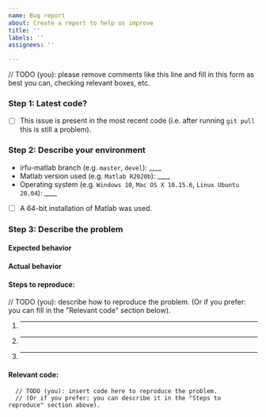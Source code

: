 ```yaml
---
name: Bug report
about: Create a report to help us improve
title: ''
labels: ''
assignees: ''

---
```


// TODO (you): please remove comments like this line and fill in this form as best you can, checking relevant boxes, etc.

### Step 1: Latest code?
- [ ] This issue is present in the most recent code (i.e. after running ```git pull``` this is still a problem).


### Step 2: Describe your environment
 * irfu-matlab branch (e.g. ```master```, ```devel```): ____
 * Matlab version used (e.g. ```Matlab R2020b```): ____
 * Operating system (e.g. ```Windows 10```, ```Mac OS X 10.15.6```, ```Linux Ubuntu 20.04```): ____
 - [ ] A 64-bit installation of Matlab was used.


### Step 3: Describe the problem

#### Expected behavior


#### Actual behavior


#### Steps to reproduce:
  // TODO (you): describe how to reproduce the problem. (Or if you prefer: you can fill in the "Relevant code" section below).
  1. _____
  2. _____
  3. _____

#### Relevant code:

  ```
    // TODO (you): insert code here to reproduce the problem.
    // (Or if you prefer: you can describe it in the "Steps to reproduce" section above).
  ```

